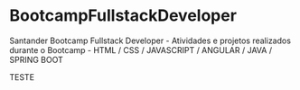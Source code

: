 # BootcampFullstackDeveloper
Santander Bootcamp Fullstack Developer - Atividades e projetos realizados durante o Bootcamp - HTML / CSS / JAVASCRIPT / ANGULAR / JAVA / SPRING BOOT

TESTE
